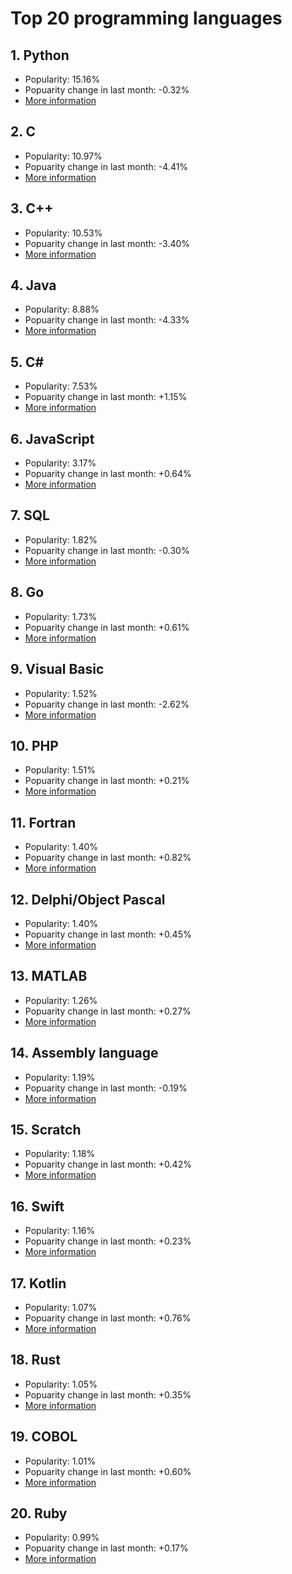 # Top 20 programming languages
## 1. Python
- Popularity: 15.16%
- Popuarity change in last month: -0.32%
- [More information](./language1.md)
## 2. C
- Popularity: 10.97%
- Popuarity change in last month: -4.41%
- [More information](./language2.md)
## 3. C++
- Popularity: 10.53%
- Popuarity change in last month: -3.40%
- [More information](./language3.md)
## 4. Java
- Popularity: 8.88%
- Popuarity change in last month: -4.33%
- [More information](./language4.md)
## 5. C#
- Popularity: 7.53%
- Popuarity change in last month: +1.15%
- [More information](./language5.md)
## 6. JavaScript
- Popularity: 3.17%
- Popuarity change in last month: +0.64%
- [More information](./language6.md)
## 7. SQL
- Popularity: 1.82%
- Popuarity change in last month: -0.30%
- [More information](./language7.md)
## 8. Go
- Popularity: 1.73%
- Popuarity change in last month: +0.61%
- [More information](./language8.md)
## 9. Visual Basic
- Popularity: 1.52%
- Popuarity change in last month: -2.62%
- [More information](./language9.md)
## 10. PHP
- Popularity: 1.51%
- Popuarity change in last month: +0.21%
- [More information](./language10.md)
## 11. Fortran
- Popularity: 1.40%
- Popuarity change in last month: +0.82%
- [More information](./language11.md)
## 12. Delphi/Object Pascal
- Popularity: 1.40%
- Popuarity change in last month: +0.45%
- [More information](./language12.md)
## 13. MATLAB
- Popularity: 1.26%
- Popuarity change in last month: +0.27%
- [More information](./language13.md)
## 14. Assembly language
- Popularity: 1.19%
- Popuarity change in last month: -0.19%
- [More information](./language14.md)
## 15. Scratch
- Popularity: 1.18%
- Popuarity change in last month: +0.42%
- [More information](./language15.md)
## 16. Swift
- Popularity: 1.16%
- Popuarity change in last month: +0.23%
- [More information](./language16.md)
## 17. Kotlin
- Popularity: 1.07%
- Popuarity change in last month: +0.76%
- [More information](./language17.md)
## 18. Rust
- Popularity: 1.05%
- Popuarity change in last month: +0.35%
- [More information](./language18.md)
## 19. COBOL
- Popularity: 1.01%
- Popuarity change in last month: +0.60%
- [More information](./language19.md)
## 20. Ruby
- Popularity: 0.99%
- Popuarity change in last month: +0.17%
- [More information](./language20.md)
